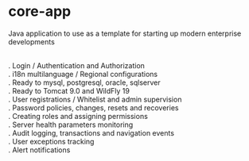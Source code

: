 # core-app
Java application to use as a template for starting up modern enterprise developments

</br> . Login / Authentication and Authorization
</br> . i18n multilanguage / Regional configurations
</br> . Ready to mysql, postgresql, oracle, sqlserver
</br> . Ready to Tomcat 9.0 and WildFly 19
</br> . User registrations / Whitelist and admin supervision
</br> . Password policies, changes, resets and recoveries
</br> . Creating roles and assigning permissions 
</br> . Server health parameters monitoring 
</br> . Audit logging, transactions and navigation events
</br> . User exceptions tracking
</br> . Alert notifications
